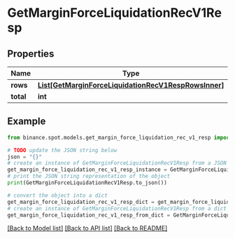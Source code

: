 # GetMarginForceLiquidationRecV1Resp


## Properties

Name | Type | Description | Notes
------------ | ------------- | ------------- | -------------
**rows** | [**List[GetMarginForceLiquidationRecV1RespRowsInner]**](GetMarginForceLiquidationRecV1RespRowsInner.md) |  | [optional] 
**total** | **int** |  | [optional] 

## Example

```python
from binance.spot.models.get_margin_force_liquidation_rec_v1_resp import GetMarginForceLiquidationRecV1Resp

# TODO update the JSON string below
json = "{}"
# create an instance of GetMarginForceLiquidationRecV1Resp from a JSON string
get_margin_force_liquidation_rec_v1_resp_instance = GetMarginForceLiquidationRecV1Resp.from_json(json)
# print the JSON string representation of the object
print(GetMarginForceLiquidationRecV1Resp.to_json())

# convert the object into a dict
get_margin_force_liquidation_rec_v1_resp_dict = get_margin_force_liquidation_rec_v1_resp_instance.to_dict()
# create an instance of GetMarginForceLiquidationRecV1Resp from a dict
get_margin_force_liquidation_rec_v1_resp_from_dict = GetMarginForceLiquidationRecV1Resp.from_dict(get_margin_force_liquidation_rec_v1_resp_dict)
```
[[Back to Model list]](../README.md#documentation-for-models) [[Back to API list]](../README.md#documentation-for-api-endpoints) [[Back to README]](../README.md)


